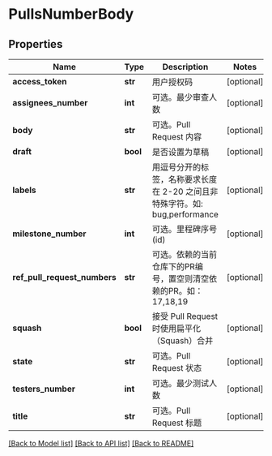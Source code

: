 # PullsNumberBody

## Properties
Name | Type | Description | Notes
------------ | ------------- | ------------- | -------------
**access_token** | **str** | 用户授权码 | [optional] 
**assignees_number** | **int** | 可选。最少审查人数 | [optional] 
**body** | **str** | 可选。Pull Request 内容 | [optional] 
**draft** | **bool** | 是否设置为草稿 | [optional] 
**labels** | **str** | 用逗号分开的标签，名称要求长度在 2-20 之间且非特殊字符。如: bug,performance | [optional] 
**milestone_number** | **int** | 可选。里程碑序号(id) | [optional] 
**ref_pull_request_numbers** | **str** | 可选。依赖的当前仓库下的PR编号，置空则清空依赖的PR。如：17,18,19 | [optional] 
**squash** | **bool** | 接受 Pull Request 时使用扁平化（Squash）合并 | [optional] 
**state** | **str** | 可选。Pull Request 状态 | [optional] 
**testers_number** | **int** | 可选。最少测试人数 | [optional] 
**title** | **str** | 可选。Pull Request 标题 | [optional] 

[[Back to Model list]](../README.md#documentation-for-models) [[Back to API list]](../README.md#documentation-for-api-endpoints) [[Back to README]](../README.md)

